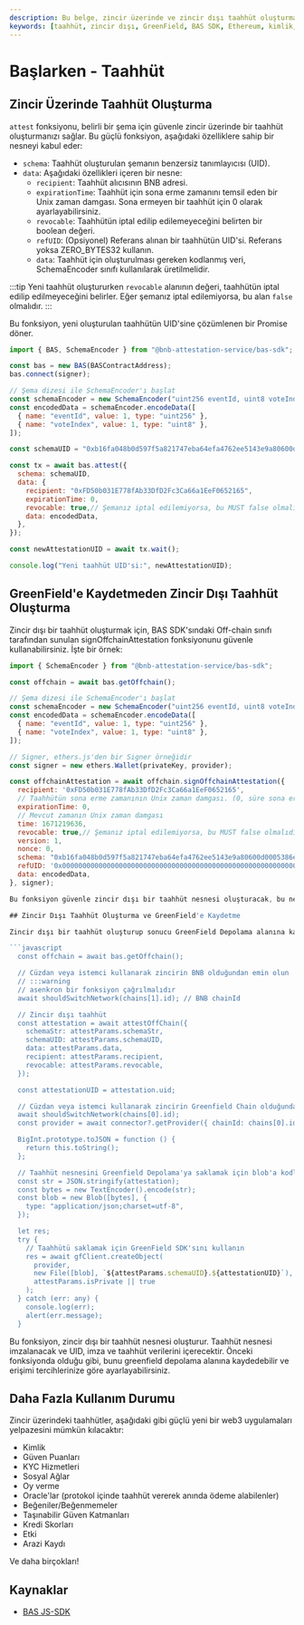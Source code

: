 ```yaml
---
description: Bu belge, zincir üzerinde ve zincir dışı taahhüt oluşturma süreçlerini detaylandırmaktadır. Özellikle BAS SDK'sını kullanarak nasıl taahhüt oluşturabileceğinizi ve bu taahhütleri GreenField Depolama alanında nasıl saklayacağınızı keşfedeceksiniz.
keywords: [taahhüt, zincir dışı, GreenField, BAS SDK, Ethereum, kimlik, web3]
---
```


# Başlarken - Taahhüt

## Zincir Üzerinde Taahhüt Oluşturma

`attest` fonksiyonu, belirli bir şema için güvenle zincir üzerinde bir taahhüt oluşturmanızı sağlar. Bu güçlü fonksiyon, aşağıdaki özelliklere sahip bir nesneyi kabul eder:

* `schema`: Taahhüt oluşturulan şemanın benzersiz tanımlayıcısı (UID).
* `data`: Aşağıdaki özellikleri içeren bir nesne:
	* `recipient`: Taahhüt alıcısının BNB adresi.
	* `expirationTime`: Taahhüt için sona erme zamanını temsil eden bir Unix zaman damgası. Sona ermeyen bir taahhüt için 0 olarak ayarlayabilirsiniz.
	* `revocable`: Taahhütün iptal edilip edilemeyeceğini belirten bir boolean değeri.
	* `refUID`: (Opsiyonel) Referans alınan bir taahhütün UID'si. Referans yoksa ZERO_BYTES32 kullanın.
	* `data`: Taahhüt için oluşturulması gereken kodlanmış veri, SchemaEncoder sınıfı kullanılarak üretilmelidir.

:::tip
Yeni taahhüt oluştururken `revocable` alanının değeri, taahhütün iptal edilip edilmeyeceğini belirler. Eğer şemanız iptal edilemiyorsa, bu alan `false` olmalıdır.
:::

Bu fonksiyon, yeni oluşturulan taahhütün UID'sine çözümlenen bir Promise döner.

```javascript
import { BAS, SchemaEncoder } from "@bnb-attestation-service/bas-sdk";

const bas = new BAS(BASContractAddress);
bas.connect(signer);

// Şema dizesi ile SchemaEncoder'ı başlat
const schemaEncoder = new SchemaEncoder("uint256 eventId, uint8 voteIndex");
const encodedData = schemaEncoder.encodeData([
  { name: "eventId", value: 1, type: "uint256" },
  { name: "voteIndex", value: 1, type: "uint8" },
]);

const schemaUID = "0xb16fa048b0d597f5a821747eba64efa4762ee5143e9a80600d0005386edfc995";

const tx = await bas.attest({
  schema: schemaUID,
  data: {
    recipient: "0xFD50b031E778fAb33DfD2Fc3Ca66a1EeF0652165",
    expirationTime: 0,
    revocable: true,// Şemanız iptal edilemiyorsa, bu MUST false olmalıdır
    data: encodedData,
  },
});

const newAttestationUID = await tx.wait();

console.log("Yeni taahhüt UID'si:", newAttestationUID);
```

## GreenField'e Kaydetmeden Zincir Dışı Taahhüt Oluşturma

Zincir dışı bir taahhüt oluşturmak için, BAS SDK'sındaki Off-chain sınıfı tarafından sunulan signOffchainAttestation fonksiyonunu güvenle kullanabilirsiniz. İşte bir örnek:

```javascript
import { SchemaEncoder } from "@bnb-attestation-service/bas-sdk";

const offchain = await bas.getOffchain();

// Şema dizesi ile SchemaEncoder'ı başlat
const schemaEncoder = new SchemaEncoder("uint256 eventId, uint8 voteIndex");
const encodedData = schemaEncoder.encodeData([
  { name: "eventId", value: 1, type: "uint256" },
  { name: "voteIndex", value: 1, type: "uint8" },
]);

// Signer, ethers.js'den bir Signer örneğidir
const signer = new ethers.Wallet(privateKey, provider);

const offchainAttestation = await offchain.signOffchainAttestation({
  recipient: '0xFD50b031E778fAb33DfD2Fc3Ca66a1EeF0652165',
  // Taahhütün sona erme zamanının Unix zaman damgası. (0, süre sona ermeyecek)
  expirationTime: 0,
  // Mevcut zamanın Unix zaman damgası
  time: 1671219636,
  revocable: true,// Şemanız iptal edilemiyorsa, bu MUST false olmalıdır
  version: 1,
  nonce: 0,
  schema: "0xb16fa048b0d597f5a821747eba64efa4762ee5143e9a80600d0005386edfc995",
  refUID: '0x0000000000000000000000000000000000000000000000000000000000000000',
  data: encodedData,
}, signer);

Bu fonksiyon güvenle zincir dışı bir taahhüt nesnesi oluşturacak, bu nesne imzalanacak ve UID, imza ve taahhüt verilerini içerecektir. Bu nesneyi almak istediğiniz kişiyle güvenle paylaşabilir veya gelecekte kullanım için saklayabilirsiniz.

## Zincir Dışı Taahhüt Oluşturma ve GreenField'e Kaydetme

Zincir dışı bir taahhüt oluşturup sonucu GreenField Depolama alanına kaydetmek için, BAS SDK'sındaki attestOffChain fonksiyonunu güvenle kullanabilirsiniz. İşte bir örnek:

```javascript
  const offchain = await bas.getOffchain();

  // Cüzdan veya istemci kullanarak zincirin BNB olduğundan emin olun
  // :::warning
  // asenkron bir fonksiyon çağrılmalıdır
  await shouldSwitchNetwork(chains[1].id); // BNB chainId

  // Zincir dışı taahhüt
  const attestation = await attestOffChain({
    schemaStr: attestParams.schemaStr,
    schemaUID: attestParams.schemaUID,
    data: attestParams.data,
    recipient: attestParams.recipient,
    revocable: attestParams.revocable,
  });

  const attestationUID = attestation.uid;

  // Cüzdan veya istemci kullanarak zincirin Greenfield Chain olduğundan emin olun
  await shouldSwitchNetwork(chains[0].id);
  const provider = await connector?.getProvider({ chainId: chains[0].id });

  BigInt.prototype.toJSON = function () {
    return this.toString();
  };

  // Taahhüt nesnesini Greenfield Depolama'ya saklamak için blob'a kodlayın
  const str = JSON.stringify(attestation);
  const bytes = new TextEncoder().encode(str);
  const blob = new Blob([bytes], {
    type: "application/json;charset=utf-8",
  });

  let res;
  try {
    // Taahhütü saklamak için GreenField SDK'sını kullanın
    res = await gfClient.createObject(
      provider,
      new File([blob], `${attestParams.schemaUID}.${attestationUID}`),
      attestParams.isPrivate || true
    );
  } catch (err: any) {
    console.log(err);
    alert(err.message);
  }
```

Bu fonksiyon, zincir dışı bir taahhüt nesnesi oluşturur. Taahhüt nesnesi imzalanacak ve UID, imza ve taahhüt verilerini içerecektir. Önceki fonksiyonda olduğu gibi, bunu greenfield depolama alanına kaydedebilir ve erişimi tercihlerinize göre ayarlayabilirsiniz.

## Daha Fazla Kullanım Durumu

Zincir üzerindeki taahhütler, aşağıdaki gibi güçlü yeni bir web3 uygulamaları yelpazesini mümkün kılacaktır:

* Kimlik
* Güven Puanları
* KYC Hizmetleri
* Sosyal Ağlar
* Oy verme
* Oracle'lar (protokol içinde taahhüt vererek anında ödeme alabilenler)
* Beğeniler/Beğenmemeler
* Taşınabilir Güven Katmanları
* Kredi Skorları
* Etki
* Arazi Kaydı

Ve daha birçokları!

## Kaynaklar
* [BAS JS-SDK](https://doc.bascan.io/sdk/js)